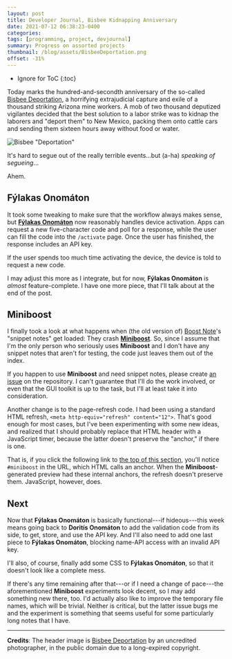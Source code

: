 ```yaml
---
layout: post
title: Developer Journal, Bisbee Kidnapping Anniversary
date: 2021-07-12 06:38:23-0400
categories:
tags: [programming, project, devjournal]
summary: Progress on assorted projects
thumbnail: /blog/assets/BisbeeDeportation.png
offset: -31%
---
```


* Ignore for ToC
{:toc}

Today marks the hundred-and-secondth anniversary of the so-called [Bisbee Deportation](https://en.wikipedia.org/wiki/Bisbee_Deportation), a horrifying extrajudicial capture and exile of a thousand striking Arizona mine workers.  A mob of two thousand deputized vigilantes decided that the best solution to a labor strike was to kidnap the laborers and "deport them" to New Mexico, packing them onto cattle cars and sending them sixteen hours away without food or water.

![Bisbee "Deportation"](/blog/assets/BisbeeDeportation.png "Bisbee 'Deportation'")

It's hard to segue out of the really terrible events...but (a-ha) *speaking of segueing*...

Ahem.

## Fýlakas Onomáton

It took some tweaking to make sure that the workflow always makes sense, but [**Fýlakas Onomáton**](https://github.com/jcolag/fylakas-onomaton/) now reasonably handles device activation.  Apps can request a new five-character code and poll for a response, while the user can fill the code into the `/activate` page.  Once the user has finished, the response includes an API key.

If the user spends too much time activating the device, the device is told to request a new code.

I may adjust this more as I integrate, but for now, **Fýlakas Onomáton** is *almost* feature-complete.  I have one more piece, that I'll talk about at the end of the post.

## Miniboost

I finally took a look at what happens when (the old version of) [Boost Note](https://boostnote.io/)'s "snippet notes" get loaded:  They crash [**Miniboost**](https://github.com/jcolag/Miniboost).  So, since I assume that I'm the only person who seriously uses **Miniboost** and I don't have any snippet notes that aren't for testing, the code just leaves them out of the index.

If you happen to use **Miniboost** and need snippet notes, please create [an issue](https://github.com/jcolag/Miniboost/issues) on the repository.  I can't guarantee that I'll do the work involved, or even that the GUI toolkit is up to the task, but I'll at least take it into consideration.

Another change is to the page-refresh code.  I had been using a standard HTML refresh, `<meta http-equiv="refresh" content="12">`.  That's good enough for most cases, but I've been experimenting with some new ideas, and realized that I should probably replace that HTML header with a JavaScript timer, because the latter doesn't preserve the "anchor," if there is one.

That is, if you click the following link to [the top of this section](#miniboost), you'll notice `#miniboost` in the URL, which HTML calls an anchor.  When the **Miniboost**-generated preview had these internal anchors, the refresh doesn't preserve them.  JavaScript, however, does.

## Next

Now that **Fýlakas Onomáton** is basically functional---if hideous---this week means going back to **Doritís Onomáton** to add the validation code from its side, to get, store, and use the API key.  And I'll also need to add one last piece to **Fýlakas Onomáton**, blocking name-API access with an invalid API key.

I'll also, of course, finally add some CSS to **Fýlakas Onomáton**, so that it doesn't look like a complete mess.

If there's any time remaining after that---or if I need a change of pace---the aforementioned **Miniboost** experiments look decent, so I may add something new there, too.  I'd actually also like to improve the temporary file names, which will be trivial.  Neither is critical, but the latter issue bugs me and the experiment is something that seems useful for some particularly long notes that I have.

* * *

**Credits**:  The header image is [Bisbee Deportation](https://commons.wikimedia.org/wiki/File:BisbeeDeportation.jpg) by an uncredited photographer, in the public domain due to a long-expired copyright.
